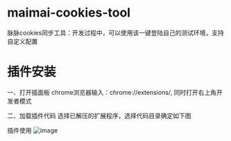 # maimai-cookies-tool
脉脉cookies同步工具：开发过程中，可以使用该一键登陆自己的测试环境，支持自定义配置
# 插件安装
一、打开插面板
chrome浏览器输入：chrome://extensions/,  同时打开右上角开发者模式


二、加载插件代码
选择已解压的扩展程序，选择代码目录确定如下图


插件使用
![image](https://user-images.githubusercontent.com/16263427/136652050-59bde43c-2443-4ab3-8336-61cf88df2b5b.png)

